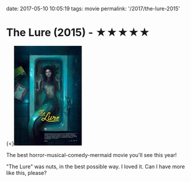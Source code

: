 date: 2017-05-10 10:05:19
tags: movie
permalink: '/2017/the-lure-2015'

# The Lure (2015) - ★★★★★

{<}![](/_img/2017/the-lure.jpg)

The best horror-musical-comedy-mermaid movie you'll see this year!

"The Lure" was nuts, in the best possible way. I loved it. Can I have more like this, please?
